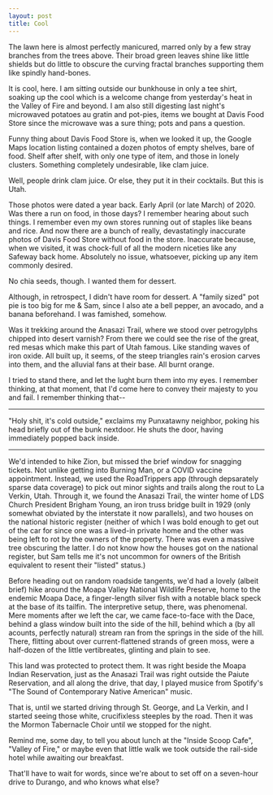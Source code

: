 ```yaml
---
layout: post
title: Cool
---
```


The lawn here is almost perfectly manicured, marred only by a few stray branches from the trees above. Their broad green leaves shine like little shields but do little to obscure the curving fractal branches supporting them like spindly hand-bones.

It is cool, here. I am sitting outside our bunkhouse in only a tee shirt, soaking up the cool which is a welcome change from yesterday's heat in the Valley of Fire and beyond. I am also still digesting last night's microwaved potatoes au gratin and pot-pies, items we bought at Davis Food Store since the microwave was a sure thing; pots and pans a question.

Funny thing about Davis Food Store is, when we looked it up, the Google Maps location listing contained a dozen photos of empty shelves, bare of food. Shelf after shelf, with only one type of item, and those in lonely clusters. Something completely undesirable, like clam juice.

Well, people drink clam juice. Or else, they put it in their cocktails. But this is Utah.

Those photos were dated a year back. Early April (or late March) of 2020. Was there a run on food, in those days? I remember hearing about such things. I remember even my own stores running out of staples like beans and rice. And now there are a bunch of really, devastatingly inaccurate photos of Davis Food Store without food in the store. Inaccurate because, when we visited, it was chock-full of all the modern niceties like any Safeway back home. Absolutely no issue, whatsoever, picking up any item commonly desired.

No chia seeds, though. I wanted them for dessert.

Although, in retrospect, I didn't have room for dessert. A "family sized" pot pie is too big for me & Sam, since I also ate a bell pepper, an avocado, and a banana beforehand. I was famished, somehow.

Was it trekking around the Anasazi Trail, where we stood over petrogylphs chipped into desert varnish? From there we could see the rise of the great, red mesas which make this part of Utah famous. Like standing waves of iron oxide. All built up, it seems, of the steep triangles rain's erosion carves into them, and the alluvial fans at their base. All burnt orange.

I tried to stand there, and let the lught burn them into my eyes. I remember thinking, at that moment, that I'd come here to convey their majesty to you and fail. I remember thinking that--

---

"Holy shit, it's cold outside," exclaims my Punxatawny neighbor, poking his head briefly out of the bunk nextdoor. He shuts the door, having immediately popped back inside.

---

We'd intended to hike Zion, but missed the brief window for snagging tickets. Not unlike getting into Burning Man, or a COVID vaccine appointment. Instead, we used the RoadTrippers app (through depsarately sparse data coverage) to pick out minor sights and trails along the rout to La Verkin, Utah. Through it, we found the Anasazi Trail, the winter home of LDS Church President Brigham Young, an iron truss bridge built in 1929 (only somewhat obviated by the interstate it now parallels), and two houses on the national historic register (neither of which I was bold enough to get out of the car for since one was a lived-in private home and the other was being left to rot by the owners of the property. There was even a massive tree obscuring the latter. I do not know how the houses got on the national register, but Sam tells me it's not uncommon for owners of the British equivalent to resent their "listed" status.)

Before heading out on random roadside tangents, we'd had a lovely (albeit brief) hike around the Moapa Valley National Wildlife Preserve, home to the endemic Moapa Dace, a finger-length silver fish with a notable black speck at the base of its tailfin. The interpretive setup, there, was phenomenal. Mere moments after we left the car, we came face-to-face with the Dace, behind a glass window built into the side of the hill, behind which a (by all acounts, perfectly natural) stream ran from the springs in the side of the hill. There, flitting about over current-flattened strands of green moss, were a half-dozen of the little vertibreates, glinting and plain to see.

This land was protected to protect them. It was right beside the Moapa Indian Reservation, just as the Anasazi Trail was right outside the Paiute Reservation, and all along the drive, that day, I played musice from Spotify's "The Sound of Contemporary Native American" music.

That is, until we started driving through St. George, and La Verkin, and I started seeing those white, crucifixless steeples by the road. Then it was the Mormon Tabernacle Choir until we stopped for the night.

Remind me, some day, to tell you about lunch at the "Inside Scoop Cafe", "Valley of Fire," or maybe even that little walk we took outside the rail-side hotel while awaiting our breakfast.

That'll have to wait for words, since we're about to set off on a seven-hour drive to Durango, and who knows what else?
